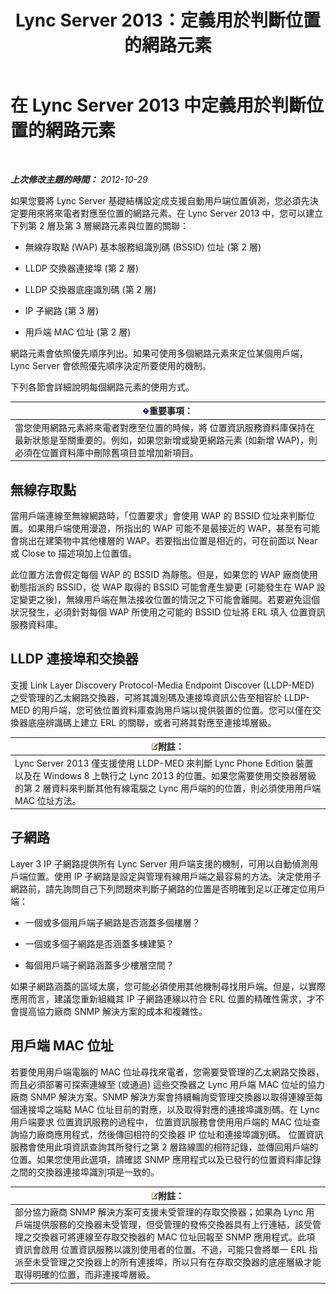 ﻿---
title: Lync Server 2013：定義用於判斷位置的網路元素
TOCTitle: 定義用於判斷位置的網路元素
ms:assetid: 7538779d-055d-44ed-8dd7-11c45fc1b9f5
ms:mtpsurl: https://technet.microsoft.com/zh-tw/library/Gg398567(v=OCS.15)
ms:contentKeyID: 49291348
ms.date: 08/10/2015
mtps_version: v=OCS.15
ms.translationtype: HT
---

# 在 Lync Server 2013 中定義用於判斷位置的網路元素

 

_**上次修改主題的時間：** 2012-10-29_

如果您要將 Lync Server 基礎結構設定成支援自動用戶端位置偵測，您必須先決定要用來將來電者對應至位置的網路元素。在 Lync Server 2013 中，您可以建立下列第 2 層及第 3 層網路元素與位置的關聯：

  - 無線存取點 (WAP) 基本服務組識別碼 (BSSID) 位址 (第 2 層)

  - LLDP 交換器連接埠 (第 2 層)

  - LLDP 交換器底座識別碼 (第 2 層)

  - IP 子網路 (第 3 層)

  - 用戶端 MAC 位址 (第 2 層)

網路元素會依照優先順序列出。如果可使用多個網路元素來定位某個用戶端， Lync Server 會依照優先順序決定所要使用的機制。

下列各節會詳細說明每個網路元素的使用方式。

<table>
<thead>
<tr class="header">
<th><img src="images/Gg412908.important(OCS.15).gif" title="important" alt="important" />重要事項：</th>
</tr>
</thead>
<tbody>
<tr class="odd">
<td>當您使用網路元素將來電者對應至位置的時候，將 位置資訊服務資料庫保持在最新狀態是至關重要的。例如，如果您新增或變更網路元素 (如新增 WAP)，則必須在位置資料庫中刪除舊項目並增加新項目。</td>
</tr>
</tbody>
</table>


## 無線存取點

當用戶端連線至無線網路時，「位置要求」會使用 WAP 的 BSSID 位址來判斷位置。如果用戶端使用漫遊，所指出的 WAP 可能不是最接近的 WAP，甚至有可能會挑出在建築物中其他樓層的 WAP。若要指出位置是相近的，可在前面以 Near 或 Close to 描述項加上位置值。

此位置方法會假定每個 WAP 的 BSSID 為靜態。但是，如果您的 WAP 廠商使用動態指派的 BSSID，從 WAP 取得的 BSSID 可能會產生變更 (可能發生在 WAP 設定變更之後)，無線用戶端在無法接收位置的情況之下可能會離開。若要避免這個狀況發生，必須針對每個 WAP 所使用之可能的 BSSID 位址將 ERL 填入 位置資訊服務資料庫。

## LLDP 連接埠和交換器

支援 Link Layer Discovery Protocol-Media Endpoint Discover (LLDP-MED) 之受管理的乙太網路交換器，可將其識別碼及連接埠資訊公告至相容於 LLDP-MED 的用戶端，您可依位置資料庫查詢用戶端以提供裝置的位置。您可以僅在交換器底座辨識碼上建立 ERL 的關聯，或者可將其對應至連接埠層級。

<table>
<thead>
<tr class="header">
<th><img src="images/Gg398811.note(OCS.15).gif" title="note" alt="note" />附註：</th>
</tr>
</thead>
<tbody>
<tr class="odd">
<td>Lync Server 2013 僅支援使用 LLDP-MED 來判斷 Lync Phone Edition 裝置以及在 Windows 8 上執行之 Lync 2013 的位置。如果您需要使用交換器層級的第 2 層資料來判斷其他有線電腦之 Lync 用戶端的的位置，則必須使用用戶端 MAC 位址方法。</td>
</tr>
</tbody>
</table>


## 子網路

Layer 3 IP 子網路提供所有 Lync Server 用戶端支援的機制，可用以自動偵測用戶端位置。使用 IP 子網路是設定與管理有線用戶端之最容易的方法。決定使用子網路前，請先詢問自己下列問題來判斷子網路的位置是否明確到足以正確定位用戶端：

  - 一個或多個用戶端子網路是否涵蓋多個樓層？

  - 一個或多個子網路是否涵蓋多棟建築？

  - 每個用戶端子網路涵蓋多少樓層空間？

如果子網路涵蓋的區域太廣，您可能必須使用其他機制尋找用戶端。但是，以實際應用而言，建議您重新組織其 IP 子網路連線以符合 ERL 位置的精確性需求，才不會提高協力廠商 SNMP 解決方案的成本和複雜性。

## 用戶端 MAC 位址

若要使用用戶端電腦的 MAC 位址尋找來電者，您需要受管理的乙太網路交換器，而且必須部署可探索連線至 (或通過) 這些交換器之 Lync 用戶端 MAC 位址的協力廠商 SNMP 解決方案。SNMP 解決方案會持續輪詢受管理交換器以取得連線至每個連接埠之端點 MAC 位址目前的對應，以及取得對應的連接埠識別碼。在 Lync 用戶端要求 位置資訊服務的過程中， 位置資訊服務會使用用戶端的 MAC 位址查詢協力廠商應用程式，然後傳回相符的交換器 IP 位址和連接埠識別碼。 位置資訊服務會使用此項資訊查詢其所發行之第 2 層路線圖的相符記錄，並傳回用戶端的位置。如果您使用此選項，請確認 SNMP 應用程式以及已發行的位置資料庫記錄之間的交換器連接埠識別項是一致的。

<table>
<thead>
<tr class="header">
<th><img src="images/Gg398811.note(OCS.15).gif" title="note" alt="note" />附註：</th>
</tr>
</thead>
<tbody>
<tr class="odd">
<td>部分協力廠商 SNMP 解決方案可支援未受管理的存取交換器；如果為 Lync 用戶端提供服務的交換器未受管理，但受管理的發佈交換器具有上行連結，該受管理之交換器可將連線至存取交換器的 MAC 位址回報至 SNMP 應用程式。此項資訊會啟用 位置資訊服務以識別使用者的位置。不過，可能只會將單一 ERL 指派至未受管理之交換器上的所有連接埠，所以只有在存取交換器的底座層級才能取得明確的位置，而非連接埠層級。</td>
</tr>
</tbody>
</table>

